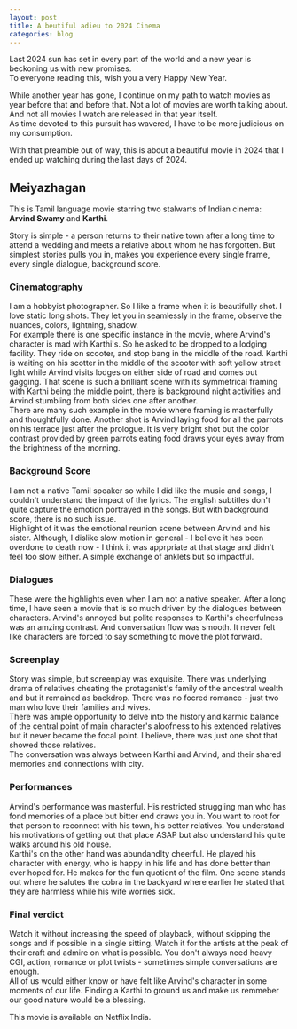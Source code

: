 ```yaml
---
layout: post
title: A beutiful adieu to 2024 Cinema
categories: blog
---
```

Last 2024 sun has set in every part of the world and a new year is beckoning us with new promises.  
To everyone reading this, wish you a very Happy New Year.

While another year has gone, I continue on my path to watch movies as year before that and before that. Not a lot of movies are worth talking about. And not all movies I watch are released in that year itself.  
As time devoted to this pursuit has wavered, I have to be more judicious on my consumption.

With that preamble out of way, this is about a beautiful movie in 2024 that I ended up watching during the last days of 2024.

## Meiyazhagan
This is Tamil language movie starring two stalwarts of Indian cinema: **Arvind Swamy** and **Karthi**.  
<!--break-->
Story is simple - a person returns to their native town after a long time to attend a wedding and meets a relative about whom he has forgotten.
But simplest stories pulls you in, makes you experience every single frame, every single dialogue, background score.


### Cinematography
I am a hobbyist photographer. So I like a frame when it is beautifully shot. I love static long shots. They let you in seamlessly in the frame, observe the nuances, colors, lightning, shadow.  
For example there is one specific instance in the movie, where Arvind's character is mad with Karthi's. So he asked to be dropped to a lodging facility. They ride on scooter, and stop bang in the middle of the road. Karthi is waiting on his scotter in the middle of the scooter with soft yellow street light while Arvind visits lodges on either side of road and comes out gagging. That scene is such a brilliant scene with its symmetrical framing with Karthi being the middle point, there is background night activities and Arvind stumbling from both sides one after another.  
There are many such example in the movie where framing is masterfully and thoughtfully done. Another shot is Arvind laying food for all the parrots on his terrace just after the prologue. It is very bright shot but the color contrast provided by green parrots eating food draws your eyes away from the brightness of the morning.

### Background Score
I am not a native Tamil speaker so while I did like the music and songs, I couldn't understand the impact of the lyrics. The english subtitles don't quite capture the emotion portrayed in the songs. But with background score, there is no such issue.  
Highlight of it was the emotional reunion scene between Arvind and his sister. Although, I dislike slow motion in general - I believe it has been overdone to death now - I think it was apprpriate at that stage and didn't feel too slow either. A simple exchange of anklets but so impactful.

### Dialogues
These were the highlights even when I am not a native speaker. After a long time, I have seen a movie that is so much driven by the dialogues between characters. Arvind's annoyed but polite responses to Karthi's cheerfulness was an amzing contrast. And conversation flow was smooth. It never felt like characters are forced to say something to move the plot forward.

### Screenplay
Story was simple, but screenplay was exquisite. There was underlying drama of relatives cheating the protaganist's family of the ancestral wealth and but it remained as backdrop. There was no focred romance - just two man who love their families and wives.  
There was ample opportunity to delve into the history and karmic balance of the central point of main character's aloofness to his extended relatives but it never became the focal point. I believe, there was just one shot that showed those relatives.  
The conversation was always between Karthi and Arvind, and their shared memories and connections with city.

### Performances
Arvind's performance was masterful. His restricted struggling man who has fond memories of a place but bitter end draws you in. You want to root for that person to reconnect with his town, his better relatives. You understand his motivations of getting out that place ASAP but also understand his quite walks around his old house.  
Karthi's on the other hand was abundandlty cheerful. He played his character with energy, who is happy in his life and has done better than ever hoped for. He makes for the fun quotient of the film. One scene stands out where he salutes the cobra in the backyard where earlier he stated that they are harmless while his wife worries sick.

### Final verdict
Watch it without increasing the speed of playback, without skipping the songs and if possible in a single sitting. Watch it for the artists at the peak of their craft and admire on what is possible. You don't always need heavy CGI, action, romance or plot twists - sometimes simple conversations are enough.  
All of us would either know or have felt like Arvind's character in some moments of our life. Finding a Karthi to ground us and make us remmeber our good nature would be a blessing.

This movie is available on Netflix India.
